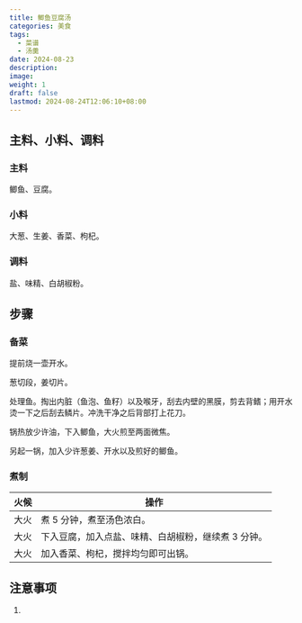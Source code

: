 ```yaml
---
title: 鲫鱼豆腐汤
categories: 美食
tags:
  - 菜谱
  - 汤羹
date: 2024-08-23
description: 
image: 
weight: 1
draft: false
lastmod: 2024-08-24T12:06:10+08:00
---
```

## 主料、小料、调料

### 主料

鲫鱼、豆腐。

### 小料

 大葱、生姜、香菜、枸杞。

### 调料

盐、味精、白胡椒粉。

## 步骤

### 备菜

提前烧一壶开水。

葱切段，姜切片。

处理鱼。掏出内脏（鱼泡、鱼籽）以及喉牙，刮去内壁的黑膜，剪去背鳍；用开水烫一下之后刮去鳞片。冲洗干净之后背部打上花刀。

锅热放少许油，下入鲫鱼，大火煎至两面微焦。

另起一锅，加入少许葱姜、开水以及煎好的鲫鱼。

### 煮制

| 火候  | 操作                          |
| --- | --------------------------- |
| 大火  | 煮 5 分钟，煮至汤色浓白。              |
| 大火  | 下入豆腐，加入点盐、味精、白胡椒粉，继续煮 3 分钟。 |
| 大火  | 加入香菜、枸杞，搅拌均匀即可出锅。           |

## 注意事项

1. 


